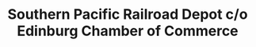 ---
layout: repo
title: "Southern Pacific Railroad Depot c/o Edinburg Chamber of Commerce"
id: 17145
permalink: repos/17145/
---